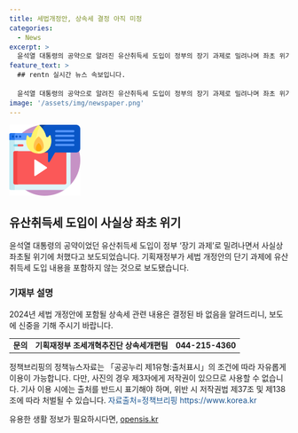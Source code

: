 ```yaml
---
title: 세법개정안, 상속세 결정 아직 미정
categories:
  - News
excerpt: >
  윤석열 대통령의 공약으로 알려진 유산취득세 도입이 정부의 장기 과제로 밀려나며 좌초 위기에 처했다. 기획재정부는 세법 개정안에 유산취득세 도입을 포함하지 않을 것으로 전망되지만, 실제 결정은 아직 내려지지 않았다. 관련 보도에 대해 신중한 접근이 필요하며, 자세한 내용은 기획재정부 조세개혁추진단으로 문의 바란다.
feature_text: >
  ## rentn 실시간 뉴스 속보입니다.

  윤석열 대통령의 공약으로 알려진 유산취득세 도입이 정부의 장기 과제로 밀려나며 좌초 위기에 처했다. 기획재정부는 세법 개정안에 유산취득세 도입을 포함하지 않을 것으로 전망되지만, 실제 결정은 아직 내려지지 않았다. 관련 보도에 대해 신중한 접근이 필요하며, 자세한 내용은 기획재정부 조세개혁추진단으로 문의 바란다.
image: '/assets/img/newspaper.png'
---
```


<p><img src="/assets/img/news.png" alt="rentncar 속보" /></p>

<h2 data-ke-size="size26">유산취득세 도입이 사실상 좌초 위기</h2>

<p data-ke-size="size16">윤석열 대통령의 공약이었던 유산취득세 도입이 정부 ‘장기 과제’로 밀려나면서 사실상 좌초될 위기에 처했다고 보도되었습니다. 기획재정부가 세법 개정안의 단기 과제에 유산취득세 도입 내용을 포함하지 않는 것으로 보도됐습니다.</p>

<h3>기재부 설명</h3>

<p data-ke-size="size16">2024년 세법 개정안에 포함될 상속세 관련 내용은 결정된 바 없음을 알려드리니, 보도에 신중을 기해 주시기 바랍니다.</p>

<table>
    <tr>
        <td style="text-align: center; height: 17px;"><b>문의</b></td>
        <td style="text-align: center; height: 17px;"><b>기획재정부 조세개혁추진단 상속세개편팀</b></td>
        <td style="text-align: center; height: 17px;"><b>044-215-4360</b></td>
    </tr>
</table>

<p data-ke-size="size16">정책브리핑의 정책뉴스자료는 「공공누리 제1유형:출처표시」의 조건에 따라 자유롭게 이용이 가능합니다. 다만, 사진의 경우 제3자에게 저작권이 있으므로 사용할 수 없습니다. 기사 이용 시에는 출처를 반드시 표기해야 하며, 위반 시 저작권법 제37조 및 제138조에 따라 처벌될 수 있습니다. <span style="color: #1a5490;">자료출처=정책브리핑 https://www.korea.kr</span></p>
유용한 생활 정보가 필요하시다면, <a href="https://opensis.kr" rel="dofollow">opensis.kr</a>


